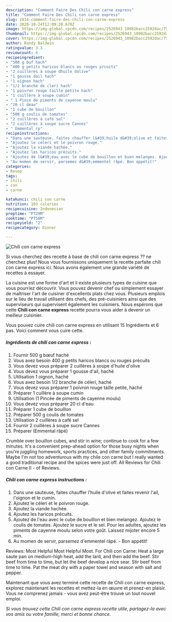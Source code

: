 ```yaml
---
description: "Comment Faire Des Chili con carne express"
title: "Comment Faire Des Chili con carne express"
slug: 2814-comment-faire-des-chili-con-carne-express
date: 2020-10-24T12:09:20.670Z
image: https://img-global.cpcdn.com/recipes/2526943_10982bacc2592dac/751x532cq70/chili-con-carne-express-photo-principale-de-la-recette.jpg
thumbnail: https://img-global.cpcdn.com/recipes/2526943_10982bacc2592dac/751x532cq70/chili-con-carne-express-photo-principale-de-la-recette.jpg
cover: https://img-global.cpcdn.com/recipes/2526943_10982bacc2592dac/751x532cq70/chili-con-carne-express-photo-principale-de-la-recette.jpg
author: Randy Baldwin
ratingvalue: 3.3
reviewcount: 6
recipeingredient:
- "500 g buf hach"
- "400 g petits haricos blancs ou rouges prcuits"
- "2 cuillères à soupe dhuile dolive"
- "1 gousse dail hach"
- "1 oignon hach"
- "1/2 branche de cleri hach"
- "1 poivron rouge taille petite hach"
- "1 cuillère à soupe cumin"
- " 1 Pince de piments de cayenne moulu"
- "20 cl deau"
- "1 cube de bouillon"
- "500 g coulis de tomates"
- "2 cuillères à café sel"
- "2 cuillères à soupe sucre Cannes"
- " Emmental rp"
recipeinstructions:
- "Dans une sauteuse, faites chauffer l&#39;huile d&#39;olive et faites revenir l&#39;ail, l&#39;oignon et le cumin."
- "Ajoutez le céleri et le poivron rouge."
- "Ajoutez la viande hachée."
- "Ajoutez les haricos précuits."
- "Ajoutez de l&#39;eau avec le cube de bouillon et bien melangez. Ajoutez le coulis de tomates. Ajoutez le sucre et le sel. Pour les adultes, ajoutez les piments de cayenne moulu selon votre goût. Laissez mijoter encore 5 min."
- "Au momen de servir, parsemez d&#39;emmentel râpé. Bon appétit!"
categories:
- Resep
tags:
- chili
- con
- carne

katakunci: chili con carne 
nutrition: 103 calories
recipecuisine: Indonesian
preptime: "PT29M"
cooktime: "PT58M"
recipeyield: "2"
recipecategory: Dinner

---
```



![Chili con carne express](https://img-global.cpcdn.com/recipes/2526943_10982bacc2592dac/751x532cq70/chili-con-carne-express-photo-principale-de-la-recette.jpg)

Si vous cherchez des recette à base de chili con carne express ?? ne cherchez plus! Nous vous fournissons uniquement la recette parfaite chili con carne express ici. Nous avons également une grande variété de recettes à essayer.

La cuisine est une forme d'art et il existe plusieurs types de cuisine que vous pourriez découvrir. Vous pouvez devenir chef ou simplement essayer de maîtriser l'art de cuisiner d'excellents plats chez vous. Plusieurs emplois sur le lieu de travail utilisent des chefs, des pré-cuisiniers ainsi que des superviseurs qui supervisent également les cuisiniers. Nous espérons que cette <strong> Chili con carne express </strong> recette pourra vous aider à devenir un meilleur cuisinier.

<!--inarticleads1-->

Vous pouvez cuire chili con carne express en utilisant 15 Ingrédients et 6 pas. Voici comment vous cuire cette.

##### Ingrédients de chili con carne express :

1. Fournir 500 g bœuf haché
1. Vous avez besoin 400 g petits haricos blancs ou rouges précuits
1. Vous devez vous préparer 2 cuillères à soupe d&#39;huile d&#39;olive
1. Vous devez vous préparer 1 gousse d&#39;ail, haché
1. Utilisation 1 oignon, haché
1. Vous avez besoin 1/2 branche de céleri, haché
1. Vous devez vous préparer 1 poivron rouge taille petite, haché
1. Préparer 1 cuillère à soupe cumin
1. Utilisation  (1 Pincée de piments de cayenne moulu)
1. Vous devez vous préparer 20 cl d&#39;eau
1. Préparer 1 cube de bouillon
1. Préparer 500 g coulis de tomates
1. Utilisation 2 cuillères à café sel
1. Fournir 2 cuillères à soupe sucre Cannes
1. Préparer  (Emmental râpé)


Crumble over bouillon cubes, and stir in wine; continue to cook for a few minutes. It&#39;s a convenient prep-ahead option for those busy nights when you&#39;re juggling homework, sports practices, and other family commitments. Maybe I&#39;m not too adventurous with my chile con carne but I really wanted a good traditional recipe and the spices were just off. All Reviews for Chili con Carne II - of Reviews. 

<!--inarticleads2-->

##### Chili con carne express instructions :

1. Dans une sauteuse, faites chauffer l&#39;huile d&#39;olive et faites revenir l&#39;ail, l&#39;oignon et le cumin.
1. Ajoutez le céleri et le poivron rouge.
1. Ajoutez la viande hachée.
1. Ajoutez les haricos précuits.
1. Ajoutez de l&#39;eau avec le cube de bouillon et bien melangez. Ajoutez le coulis de tomates. Ajoutez le sucre et le sel. Pour les adultes, ajoutez les piments de cayenne moulu selon votre goût. Laissez mijoter encore 5 min.
1. Au momen de servir, parsemez d&#39;emmentel râpé. - Bon appétit!


Reviews: Most Helpful Most Helpful Most. For Chili con Carne: Heat a large saute pan on medium-high heat, add the lard, and then add the beef. Stir beef from time to time, but let the beef develop a nice sear. Stir beef from time to time. Pat the meat dry with a paper towel and season with salt and pepper. 

<!--inarticleads1-->

<p>
Maintenant que vous avez terminé cette recette de Chili con carne express, explorez maintenant les recettes et mettez-la en œuvre et prenez-en plaisir. Vous ne comprenez jamais - vous avez peut-être trouvé un tout nouvel emploi.
</p>

<p>
<i>Si vous trouvez cette Chili con carne express recette utile, partagez-la avec vos amis ou votre famille, merci et bonne chance.</i>
</p>
